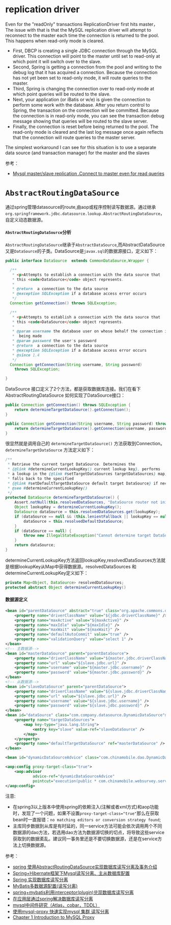# replication driver

Even for the "readOnly" transactions ReplicationDriver first hits master，The issue with that is that the MySQL replication driver will attempt to reconnect to the master each time the connection is returned to the pool. This happens when read-only mode is cleared.

- First, DBCP is creating a single JDBC connection through the MySQL driver. This connection will point to the master until set to read-only at which point it will switch over to the slave.
- Second, Spring is getting a connection from the pool and writing to the debug log that it has acquired a connection. Because the connection has not yet been set to read-only mode, it will route queries to the master.
- Third, Spring is changing the connection over to read-only mode at which point queries will be routed to the slave.
- Next, your application (or iBatis or w/e) is given the connection to perform some work with the database.
After you return control to Spring, the transaction on the connection will be committed. Because the connection is in read-only mode, you can see the transaction debug message showing that queries will be routed to the slave server.
- Finally, the connection is reset before being returned to the pool. The read-only mode is cleared and the last log message once again reflects that the connection will route queries to the master server.

The simplest workaround I can see for this situation is to use a separate data source (and transaction manager) for the master and the slaves

参考：

- [Mysql master/slave replication .Connect to master even for read queries](http://stackoverflow.com/questions/22495722/mysql-master-slave-replication-connect-to-master-even-for-read-queries-does-d)

# `AbstractRoutingDataSource`
通过spring管理datasource的route,由aop或程序控制读写数据源。通过继承`org.springframework.jdbc.datasource.lookup.AbstractRoutingDataSource`，自定义动态数据源。

#### `AbstractRoutingDataSource`分析
`AbstractRoutingDataSource`继承于`AbstractDataSource`,而AbstractDataSource又是`DataSource`的子类。DataSource是`javax.sql`的数据源接口，定义如下：

```java
public interface DataSource  extends CommonDataSource,Wrapper {

  /**
   * <p>Attempts to establish a connection with the data source that
   * this <code>DataSource</code> object represents.
   *
   * @return  a connection to the data source
   * @exception SQLException if a database access error occurs
   */
  Connection getConnection() throws SQLException;

  /**
   * <p>Attempts to establish a connection with the data source that
   * this <code>DataSource</code> object represents.
   *
   * @param username the database user on whose behalf the connection is
   *  being made
   * @param password the user's password
   * @return  a connection to the data source
   * @exception SQLException if a database access error occurs
   * @since 1.4
   */
  Connection getConnection(String username, String password)
    throws SQLException;

}
```

DataSource 接口定义了2个方法，都是获取数据库连接。我们在看下AbstractRoutingDataSource 如何实现了DataSource接口：

```java
public Connection getConnection() throws SQLException {
    return determineTargetDataSource().getConnection();
}

public Connection getConnection(String username, String password) throws SQLException {
    return determineTargetDataSource().getConnection(username, password);
}
```

很显然就是调用自己的 `determineTargetDataSource()` 方法获取到Connection。`determineTargetDataSource` 方法定义如下：

```java
/**
 * Retrieve the current target DataSource. Determines the
 * {@link #determineCurrentLookupKey() current lookup key}, performs
 * a lookup in the {@link #setTargetDataSources targetDataSources} map,
 * falls back to the specified
 * {@link #setDefaultTargetDataSource default target DataSource} if necessary.
 * @see #determineCurrentLookupKey()
 */
protected DataSource determineTargetDataSource() {
    Assert.notNull(this.resolvedDataSources, "DataSource router not initialized");
    Object lookupKey = determineCurrentLookupKey();
    DataSource dataSource = this.resolvedDataSources.get(lookupKey);
    if (dataSource == null && (this.lenientFallback || lookupKey == null)) {
        dataSource = this.resolvedDefaultDataSource;
    }
    if (dataSource == null) {
        throw new IllegalStateException("Cannot determine target DataSource for lookup key [" + lookupKey + "]");
    }
    return dataSource;
}

```

determineCurrentLookupKey方法返回lookupKey,resolvedDataSources方法就是根据lookupKey从Map中获得数据源。resolvedDataSources 和determineCurrentLookupKey定义如下：

```java
private Map<Object, DataSource> resolvedDataSources;
protected abstract Object determineCurrentLookupKey()
```

#### 数据源定义

```xml
<bean id="parentDataSource" abstract="true" class="org.apache.commons.dbcp.BasicDataSource">
    <property name="driverClassName" value="${jdbc.driverClassName}" />
    <property name="maxActive" value="${maxActive}" />
    <property name="maxIdle" value="${maxIdle}" />
    <property name="maxWait" value="${maxWait}" />
    <property name="defaultAutoCommit" value="true" />
    <property name="validationQuery" value="select 1" />
</bean>
<!-- 主数据源-->
<bean id="masterDataSource" parent="parentDataSource">
    <property name="driverClassName" value="${master.jdbc.driverClassName}" />
    <property name="url" value="${slave.jdbc.url}" />
    <property name="username" value="${master.jdbc.username}" />
    <property name="password" value="${master.jdbc.password}" />
</bean>
<!-- 从数据源-->
<bean id="slaveDataSource" parent="parentDataSource">
    <property name="driverClassName" value="${slave.jdbc.driverClassName}" />
    <property name="url" value="${slave.jdbc.url}" />
    <property name="username" value="${slave.jdbc.username}" />
    <property name="password" value="${slave.jdbc.password}" />
</bean>
<bean id="dataSource" class="com.company.datasource.DynamicDataSource">
    <property name="targetDataSources">
        <map key-type="java.lang.String">
            <entry key="slave" value-ref="slaveDataSource" />
        </map>
    </property>
    <property name="defaultTargetDataSource" ref="masterDataSource" />
</bean>

<bean id="dynamicDataSourceAdvice" class="com.chinamobile.dao.DynamicDataSourceAdvice"/>

<aop:config proxy-target-class="true">
    <aop:advisor
            advice-ref="dynamicDataSourceAdvice"
            pointcut="execution(public * com.chinamobile.websurvey.service.*Service.*(..))"/>
</aop:config>
```

注意:

- 在spring3以上版本中使用spring的依赖注入(注解或者xml方式)和aop功能时，发现了一个问题，如果不设置`proxy-target-class="true"`那么在获取bean时一直报错：`no matching editors or conversion strategy found`;
- 主库同步数据到从库是有时延的，同一service方法可能会依次调用两个不同数据源的dao方法，若选用dao方法为数据源切换的切点，将导致这些service获取到的数据紊乱。建议同一事务里还是不要切换数据源，还是在service方法上切换数据源。

参考：

- [spring 使用AbstractRoutingDataSource实现数据库读写分离及事务介绍](http://zhanghua.1199.blog.163.com/blog/static/4644980720150341159923/)
- [Spring+Hibernate框架下Mysql读写分离、主从数据库配置](http://lujia35.iteye.com/blog/969466)
- [Spring 实现数据库读写分离](http://www.cnblogs.com/surge/p/3582248.html)
- [MyBatis多数据源配置(读写分离)](http://blog.csdn.net/isea533/article/details/46815385)
- [spring+mybatis利用interceptor(plugin)兑现数据库读写分离](http://blog.csdn.net/keda8997110/article/details/16827215)
- [在应用层通过spring解决数据库读写分离](http://www.iteye.com/topic/1127642)
- [mysql中间件研究（Atlas，cobar，TDDL）](http://www.guokr.com/blog/475765/)
- [使用mysql-proxy 快速实现mysql 集群 读写分离](http://www.open-open.com/lib/view/open1345864902321.html)
- [Chapter 1 Introduction to MySQL Proxy](http://dev.mysql.com/doc/mysql-proxy/en/mysql-proxy-introduction.html)

